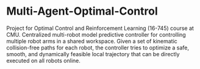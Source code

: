 # Multi-Agent-Optimal-Control

Project for Optimal Control and Reinforcement Learning (16-745) course at CMU. Centralized multi-robot model predictive controller for controlling multiple robot arms in a shared workspace. Given a set of kinematic collision-free paths for each robot, the controller tries to optimize a safe, smooth, and dynamically feasible local trajectory that can be directly executed on all robots online.
